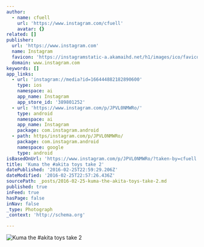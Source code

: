```yaml
---
author:
  - name: cfuell
    url: 'https://www.instagram.com/cfuell'
    avatar: {}
related: []
publisher:
  url: 'https://www.instagram.com'
  name: Instagram
  favicon: 'https://instagramstatic-a.akamaihd.net/h1/images/ico/favicon.ico/7cdab0872b15.ico'
  domain: www.instagram.com
keywords: []
app_links:
  - url: 'instagram://media?id=166444882182890600'
    type: ios
    namespace: ai
    app_name: Instagram
    app_store_id: '389801252'
  - url: 'https://www.instagram.com/p/JPVL0NMWRo/'
    type: android
    namespace: ai
    app_name: Instagram
    package: com.instagram.android
  - path: https/instagram.com/p/JPVL0NMWRo/
    package: com.instagram.android
    namespace: google
    type: android
isBasedOnUrl: 'https://www.instagram.com/p/JPVL0NMWRo/?taken-by=cfuell'
title: 'Kuma the #akita toys take 2'
datePublished: '2016-02-25T22:59:29.206Z'
dateModified: '2016-02-25T22:57:26.436Z'
sourcePath: _posts/2016-02-25-kuma-the-akita-toys-take-2.md
published: true
inFeed: true
hasPage: false
inNav: false
_type: Photograph
_context: 'http://schema.org'

---
```

![Kuma the &num;akita toys take 2](https://scontent.cdninstagram.com/t51.2885-15/e15/11202938_395062640701176_136719872_n.jpg?ig_cache_key=MTY2NDQ0ODgyMTgyODkwNjAw.2)
